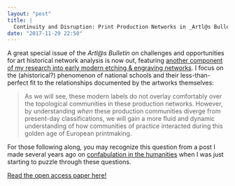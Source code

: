 ```yaml
---
layout: "post"
title: | 
  Continuity and Disruption: Print Production Networks in _Artl@s Bulletin_
date: "2017-11-29 22:50"
---
```


A great special issue of the _Artl@s Bulletin_ on challenges and opportunities for art historical network analysis is now out, featuring [another component of my research into early modern etching & engraving networks][purdue].
I focus on the (ahistorical?) phenomenon of national schools and their less-than-perfect fit to the relationships documented by the artworks themselves:

>As we will see, these modern labels do not overlay comfortably over the topological communities in these production networks. However, by understanding _when_ these production communities diverge from present-day classifications, we will gain a more fluid and dynamic understanding of how communities of practice interacted during this golden age of European printmaking.

For those following along, you may recognize this question from a post I made several years ago on [confabulation in the humanities](/2015/03/21/confabulation-in-the-humanities.html) when I was just starting to puzzle through these questions.

[Read the open access paper here!][purdue]

[purdue]: https://docs.lib.purdue.edu/artlas/vol6/iss3/2/
